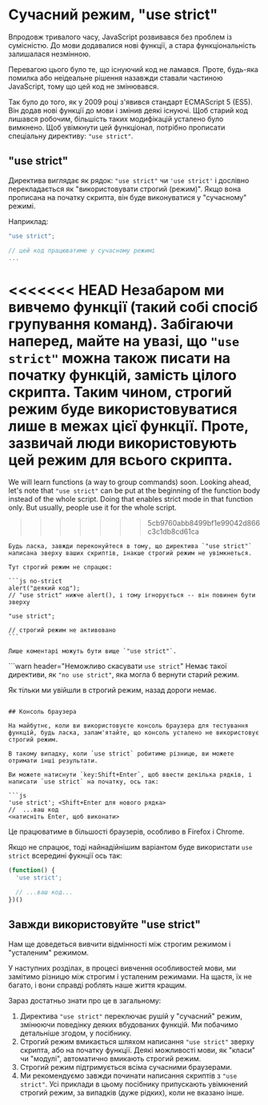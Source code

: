 # Сучасний режим, "use strict"

Впродовж тривалого часу, JavaScript розвивався без проблем із сумісністю. До мови додавалися нові функції, а стара функціональність залишалася незмінною.

Перевагою цього було те, що існуючий код не ламався. Проте, будь-яка помилка або неідеальне рішення назавжди ставали частиною JavaScript, тому що цей код не змінювався.

Так було до того, як у 2009 році з'явився стандарт ECMAScript 5 (ES5). Він додав нові функції до мови і змінив деякі існуючі. Щоб старий код лишався робочим, більшість таких модифікацій усталено було вимкнено. Щоб увімкнути цей функціонал, потрібно прописати спеціальну директиву: `"use strict"`.

## "use strict"

Директива виглядає як рядок: `"use strict"` чи `'use strict'` і дослівно перекладається як "використовувати строгий (режим)". Якщо вона прописана на початку скрипта, він буде виконуватися у "сучасному" режимі.

Наприклад:

```js
"use strict";

// цей код працюватиме у сучасному режимі
...
```

<<<<<<< HEAD
Незабаром ми вивчемо функції (такий собі спосіб групування команд). Забігаючи наперед, майте на увазі, що `"use strict"` можна також писати на початку функцій, замість цілого скрипта. Таким чином, строгий режим буде використовуватися лише в межах цієї функції. Проте, зазвичай люди використовують цей режим для всього скрипта.
=======
We will learn functions (a way to group commands) soon. Looking ahead, let's note that `"use strict"` can be put at the beginning of the function body instead of the whole script. Doing that enables strict mode in that function only. But usually, people use it for the whole script.
>>>>>>> 5cb9760abb8499bf1e99042d866c3c1db8cd61ca


````warn header="Переконайтеся, що \"use strict\" написано зверху"
Будь ласка, завжди переконуйтеся в тому, що директива `"use strict"` написана зверху ваших скриптів, інакше строгий режим не увімкнеться.

Тут строгий режим не спрацює:

```js no-strict
alert("деякий код");
// "use strict" нижче alert(), і тому ігнорується -- він повинен бути зверху

"use strict";

// строгий режим не активовано
```

Лише коментарі можуть бути вище `"use strict"`.
````

```warn header="Неможливо скасувати `use strict`"
Немає такої директиви, як `"no use strict"`, яка могла б вернути старий режим.

Як тільки ми увійшли в строгий режим, назад дороги немає.
```

## Консоль браузера

На майбутнє, коли ви використовуєте консоль браузера для тестування функцій, будь ласка, запам'ятайте, що консоль усталено не використовує строгий режим.

В такому випадку, коли `use strict` робитиме різницю, ви можете отримати інші результати.

Ви можете натиснути `key:Shift+Enter`, щоб ввести декілька рядків, і написати `use strict` на початку, ось так:

```js
'use strict'; <Shift+Enter для нового рядка>
//  ...ваш код
<натисніть Enter, щоб виконати>
```

Це працюватиме в більшості браузерів, особливо в Firefox і Chrome.

Якщо не спрацює, тоді найнадійнішим варіантом буде використати `use strict` всередині фукнції ось так:

```js
(function() {
  'use strict';

  // ...ваш код...
})()
```

## Завжди використовуйте "use strict"

Нам ще доведеться вивчити відмінності між строгим режимом і "усталеним" режимом.

У наступних розділах, в процесі вивчення особливостей мови, ми замітимо різницю між строгим і усталеним режимами. На щастя, їх не багато, і вони справді роблять наше життя кращим.

Зараз достатньо знати про це в загальному:

1. Директива `"use strict"` переключає рушій у "сучасний" режим, змінюючи поведінку деяких вбудованих функцій. Ми побачимо детальніше згодом, у посібнику.
2. Строгий режим вмикається шляхом написання `"use strict"` зверху скрипта, або на початку функції. Деякі можливості мови, як "класи" чи "модулі", автоматично вмикають строгий режим.
3. Строгий режим підтримується всіма сучасними браузерами.
4. Ми рекомендуємо завжди починати написання скриптів з `"use strict"`. Усі приклади в цьому посібнику припускають увімкнений строгий режим, за випадків (дуже рідких), коли не вказано інше.
